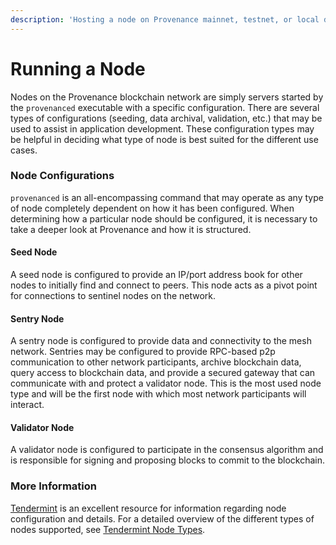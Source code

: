 ```yaml
---
description: 'Hosting a node on Provenance mainnet, testnet, or local development.'
---
```


# Running a Node

Nodes on the Provenance blockchain network are simply servers started by the `provenanced` executable with a specific configuration. There are several types of configurations \(seeding, data archival, validation, etc.\) that may be used to assist in application development. These configuration types may be helpful in deciding what type of node is best suited for the different use cases.

### Node Configurations

`provenanced` is an all-encompassing command that may operate as any type of node completely dependent on how it has been configured. When determining how a particular node should be configured, it is necessary to take a deeper look at Provenance and how it is structured. 

#### Seed Node

A seed node is configured to provide an IP/port address book for other nodes to initially find and connect to peers. This node acts as a pivot point for connections to sentinel nodes on the network. 

#### Sentry Node

A sentry node is configured to provide data and connectivity to the mesh network. Sentries may be configured to provide RPC-based p2p communication to other network participants, archive blockchain data, query access to blockchain data, and provide a secured gateway that can communicate with and protect a validator node. This is the most used node type and will be the first node with which most network participants will interact.

#### Validator Node

A validator node is configured to participate in the consensus algorithm and is responsible for signing and proposing blocks to commit to the blockchain. 

### More Information

[Tendermint](https://tendermint.com/) is an excellent resource for information regarding node configuration and details. For a detailed overview of the different types of nodes supported, see [Tendermint Node Types](https://docs.tendermint.com/master/nodes/).


